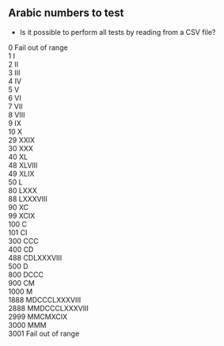 ## Arabic numbers to test
* Is it possible to perform all tests by reading from a CSV file?

0   Fail out of range  
1   I  
2   II  
3   III  
4   IV  
5   V  
6   VI  
7   VII  
8   VIII  
9   IX  
10  X  
29  XXIX  
30  XXX  
40  XL  
48  XLVIII  
49  XLIX  
50  L  
80  LXXX  
88  LXXXVIII  
90  XC  
99  XCIX  
100 C  
101 CI  
300 CCC  
400 CD  
488 CDLXXXVIII  
500 D  
800 DCCC  
900 CM  
1000 M  
1888 MDCCCLXXXVIII  
2888 MMDCCCLXXXVIII  
2999 MMCMXCIX  
3000 MMM  
3001 Fail out of range  
